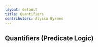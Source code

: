 ```yaml
---
layout: default
title: Quantifiers
contributors: Alyssa Byrnes
---
```


## Quantifiers (Predicate Logic)
<!-- ### Chapter 4 in book

## Predicate Definition
 A **predicate** is a
function that maps each possible input to either $$\texttt{True}$$ or $$\texttt{False}$$. 
 
### Example 

- Here are two predicates each taking their input $$x$$ from a set of days, $$D$$:

- $$p(x) =$$ "It rained in the morning on day $$x$$," and

- $$q(x) =$$ "I walked to campus on day $$x$$."

- We can combine these to write the statement "If it did not rain in the morning
on day $$x$$, then I walked to campus on day $$x$$" as $$\neg p(x) \implies q(x)$$



## Motivation
 We are going to introduce the next concept with an example...

### Example 

- Let's say that my previous statement only applies on Mondays, Wednesdays, and Fridays. 

- How can we say this using what we already learned?

- $$(\neg p($$Mon$$) \implies q($$Mon$$)) \land (\neg p($$Wed$$) \implies q($$Wed$$)) \land (\neg p($$Fri$$) \implies q($$Fri$$))$$

- We can also express this using set notation.
- Say $$D= \{$$Mon, Wed, Fri$$\}$$.

- Similar to how you use a summation $$\sum$$ for a sequence of additions, we can use the big and $$\bigwedge$$ to represent a sequence of ands.

- $$\bigwedge\limits_{d \in D} (\neg p(d) \implies q(d))$$

## Motivation Continued - Universal Quantifier

We can also write this using a **quantifier**.

The "for all" quantifier, denoted $$\forall$$, is used to reason about all elements of a set.
 
### Example Continued

We already showed that for $$D= \{$$Mon, Wed, Fri$$\}$$,

$$(\neg p(\textrm{Mon}) \implies q(\textrm{Mon})) \land (\neg p(\textrm{Wed}) \implies q(\textrm{Wed})) \land (\neg p(\textrm{Fri}) \implies q(\textrm{Fri}))$$

$$\equiv \bigwedge\limits_{d \in D} (\neg p(d) \implies q(d))$$


 There is another way we can say this.

$$\forall d \in D, (\neg p(d) \implies q(d))$$.

## Existential Quantifier

We can do something similar with "or" statements. For this we will introduce another quantifier.

The "there exists" quantifier, denoted $$\exists$$, is used to reason about at least one element of a set.
 
### Example 

- Now let's say that for at least one day of Monday, Wednesday and Friday, if it's not raining on day $$d$$, then I walk to campus on day $$d$$.

- This can be written using logical or, big or, or with the "there exists" quantifier.

- $$(\neg p(\textrm{Mon}) \implies q(\textrm{Mon})) \lor (\neg p(\textrm{Wed}) \implies q(\textrm{Wed})) \lor (\neg p(\textrm{Fri}) \implies q(\textrm{Fri}))$$

- $$\equiv \bigvee\limits_{d \in D} (\neg p(d) \implies q(d))$$

- $$\equiv \exists d \in D, (\neg p(d) \implies q(d))$$

## Free and Bounded Variables

 A variable specified with a specified domain is a **bounded variable**. 
 
 A variable without a specified domain is a **free variable**.
 
### Example 

- In the preposition $$\forall x \in \mathbb{Z}, f(x,y)$$,

- $$x$$ is a bounded variable and $$y$$ is a free variable.
 
### Example 

- For
$$\sum\limits_{k=0}^{10} (k+n)$$,

- $$k$$ is a bounded variable and $$n$$ is a free variable.


## Negation and Inference

Since ‘for all’ is a big ‘and,’ and ‘exists’ is a big ‘or,’ de Morgan’s laws say that the
negation of one is the other (with its statement negated.) That is:

$$\neg(\forall x, p(x)) \equiv \exists x, \neg p(x)$$ and

$$\neg(\exists x, p(x)) \equiv \forall x, \neg p(x)$$


 Why are these true?

### Example 

- $$\neg(\forall x, p(x))$$ in English translates to "$$p(x)$$ does not hold for all $$x$$".

- This is equivalent to saying, "There exists an $$x$$ where $$p(x)$$ does not hold", or $$\exists x, \neg p(x)$$.

- Similarly, 
$$\neg(\exists x, p(x))$$ in English translates to "There does not exist $$x$$ such that $$p(x)$$ holds. 

- This is equivalent to saying "For all $$x$$, $$p(x)$$ does not hold", or $$\forall x, \neg p(x)$$.




## Nested Quantifiers
 
### Example 
- This example is to help you get some practice with nested quantifiers and to understand that the order of them matters.

- Say that $$loves(x,y)$$ is true iff person $$x$$ loves person $$y$$.

- $$\forall_{e \in P}$$ $$\exists_{s \in P}, loves(e,s)$$ translates to "Everybody loves somebody."

- $$\exists_{s \in P}$$ $$\forall_{e \in P}, loves(e,s)$$ translates to "There is somebody that everybody loves." -->

